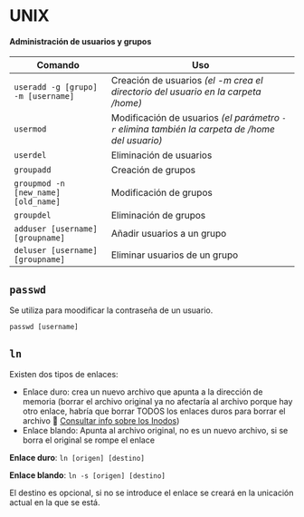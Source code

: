 # UNIX

#### Administración de usuarios y grupos
| Comando | Uso |
| --- | --- |
| ```useradd -g [grupo] -m [username]``` | Creación de usuarios *(el -m crea el directorio del usuario en la carpeta /home)*|
| ```usermod``` | Modificación de usuarios *(el parámetro ```-r``` elimina también la carpeta de /home del usuario)* |
| ```userdel``` | Eliminación de usuarios |
| ```groupadd``` | Creación de grupos |
| ```groupmod -n [new_name] [old_name]``` | Modificación de grupos |
| ```groupdel``` | Eliminación de grupos |
| ```adduser [username] [groupname]``` | Añadir usuarios a un grupo |
| ```deluser [username] [groupname]``` | Eliminar usuarios de un grupo |

## ```passwd```
Se utiliza para moodificar la contraseña de un usuario.

```passwd [username]```

## ```ln```
Existen dos tipos de enlaces:
+ Enlace duro: crea un nuevo archivo que apunta a la dirección de memoria (borrar el archivo original ya no afectaría al archivo porque hay otro enlace, habría que borrar TODOS los enlaces duros para borrar el archivo :eyes: [Consultar info sobre los Inodos](https://es.wikipedia.org/wiki/Inodo))
+ Enlace blando: Apunta al archivo original, no es un nuevo archivo, si se borra el original se rompe el enlace

**Enlace duro**: ```ln [origen] [destino]```

**Enlace blando**: ```ln -s [origen] [destino]```

El destino es opcional, si no se introduce el enlace se creará en la unicación actual en la que se está.
